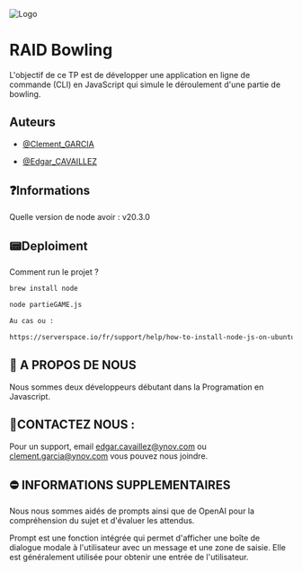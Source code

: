 
![Logo](https://img.freepik.com/premium-vector/bowling-logo-labels-badges_266639-32.jpg?w=2000)


# RAID Bowling

L'objectif de ce TP est de développer une application en ligne de commande (CLI) en JavaScript qui simule le déroulement d'une partie de bowling.

## Auteurs

- [@Clement_GARCIA](https://ytrack.learn.ynov.com/git/gclement)

- [@Edgar_CAVAILLEZ](https://ytrack.learn.ynov.com/git/cedgar)
## ❓Informations

Quelle version de node avoir : v20.3.0

## 📟Deploiment

Comment run le projet ?

```bash
brew install node
```
```bash
node partieGAME.js
```
```bash
Au cas ou : 

https://serverspace.io/fr/support/help/how-to-install-node-js-on-ubuntu-20-04/?attempt=1

```
## 🚀 A PROPOS DE NOUS
Nous sommes deux développeurs débutant dans la Programation en Javascript.

## 📌CONTACTEZ NOUS :
Pour un support, email edgar.cavaillez@ynov.com ou clement.garcia@ynov.com vous pouvez nous joindre.

## ⛔️ INFORMATIONS SUPPLEMENTAIRES
Nous nous sommes aidés de prompts ainsi que de OpenAI pour la compréhension du sujet et d'évaluer les attendus.

Prompt est une fonction intégrée qui permet d'afficher une boîte de dialogue modale à l'utilisateur avec un message et une zone de saisie. Elle est généralement utilisée pour obtenir une entrée de l'utilisateur.
